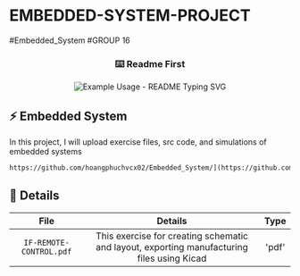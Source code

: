 # EMBEDDED-SYSTEM-PROJECT
#Embedded_System #GROUP 16
<!-- https://github.com/DenverCoder1/readme-typing-svg/blob/main/README.md?plain=1! -->
<!-- markdownlint-disable MD033 MD041 -->
<p align="center">
  <h3 align="center">⌨️ Readme First</h3>
</p>

<p align="center">
  <img src="https://readme-typing-svg.demolab.com/?lines=EMBEDDED+SYSTEM+PROJECT!;IR+REMOTE+CONTROL!;&font=Fira%20Code&center=true&width=380&height=50&duration=4000&pause=1000" alt="Example Usage - README Typing SVG">
</p>



## ⚡ Embedded System
In this project, I will upload exercise files, src code, and simulations of embedded systems



```md
https://github.com/hoangphuchvcx02/Embedded_System/](https://github.com/hoangphuchvcx02/EMBEDDED-SYSTEM-PROJECT)
```


## 🔧 Details

|  File  |                                   Details                                   |  Type   |            
| :---------------: | :----------------------------------------------------------------: | :-----: | 
|   `IF-REMOTE-CONTROL.pdf`    |   This exercise for creating schematic and layout, exporting manufacturing files using Kicad |'pdf' | 
     


